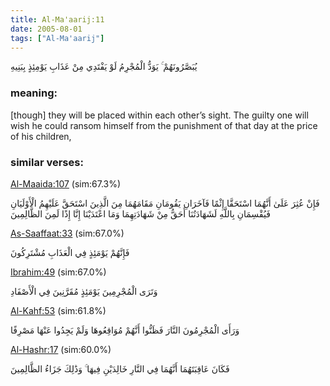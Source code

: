 ```yaml
---
title: Al-Ma'aarij:11
date: 2005-08-01
tags: ["Al-Ma'aarij"]
---
```

يُبَصَّرُونَهُمْ ۚ يَوَدُّ الْمُجْرِمُ لَوْ يَفْتَدِي مِنْ عَذَابِ يَوْمِئِذٍ بِبَنِيهِ
### meaning: 
[though] they will be placed within each other’s sight. The guilty one will wish he could ransom himself from the punishment of that day at the price of his children,
### similar verses: 

[Al-Maaida:107](/5/107) (sim:67.3%)

فَإِنْ عُثِرَ عَلَىٰ أَنَّهُمَا اسْتَحَقَّا إِثْمًا فَآخَرَانِ يَقُومَانِ مَقَامَهُمَا مِنَ الَّذِينَ اسْتَحَقَّ عَلَيْهِمُ الْأَوْلَيَانِ فَيُقْسِمَانِ بِاللَّهِ لَشَهَادَتُنَا أَحَقُّ مِنْ شَهَادَتِهِمَا وَمَا اعْتَدَيْنَا إِنَّا إِذًا لَمِنَ الظَّالِمِينَ

[As-Saaffaat:33](/37/33) (sim:67.0%)

فَإِنَّهُمْ يَوْمَئِذٍ فِي الْعَذَابِ مُشْتَرِكُونَ

[Ibrahim:49](/14/49) (sim:67.0%)

وَتَرَى الْمُجْرِمِينَ يَوْمَئِذٍ مُقَرَّنِينَ فِي الْأَصْفَادِ

[Al-Kahf:53](/18/53) (sim:61.8%)

وَرَأَى الْمُجْرِمُونَ النَّارَ فَظَنُّوا أَنَّهُمْ مُوَاقِعُوهَا وَلَمْ يَجِدُوا عَنْهَا مَصْرِفًا

[Al-Hashr:17](/59/17) (sim:60.0%)

فَكَانَ عَاقِبَتَهُمَا أَنَّهُمَا فِي النَّارِ خَالِدَيْنِ فِيهَا ۚ وَذَٰلِكَ جَزَاءُ الظَّالِمِينَ
